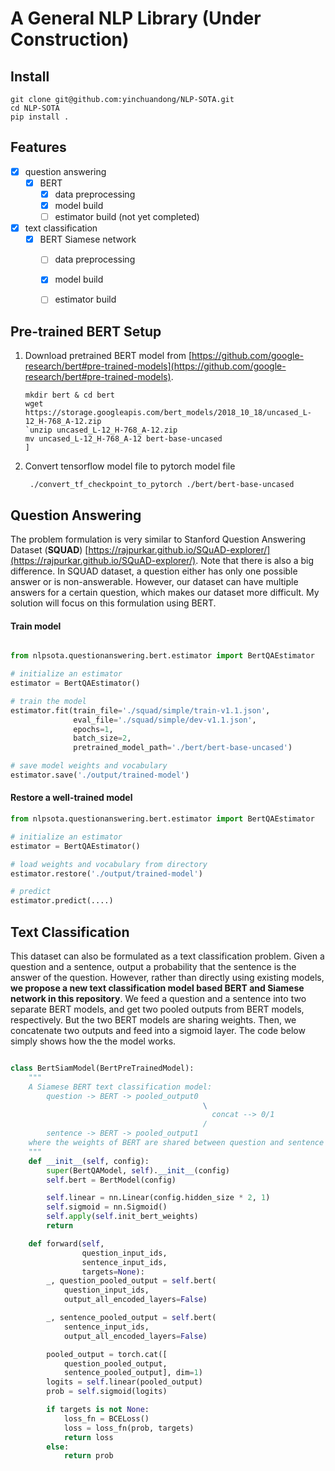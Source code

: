 # A General NLP Library (Under Construction)


## Install
```
git clone git@github.com:yinchuandong/NLP-SOTA.git
cd NLP-SOTA
pip install .
```


## Features

- [x] question answering
  - [x] BERT
    - [x] data preprocessing
    - [x] model build
    - [ ] estimator build (not yet completed)
- [x] text classification    
  - [x] BERT Siamese network
    - [ ] data preprocessing
    - [x] model build
    - [ ] estimator build



## Pre-trained BERT Setup

1. Download pretrained BERT model from [https://github.com/google-research/bert#pre-trained-models](https://github.com/google-research/bert#pre-trained-models).

    ```
    mkdir bert & cd bert
    wget https://storage.googleapis.com/bert_models/2018_10_18/uncased_L-12_H-768_A-12.zip
    `unzip uncased_L-12_H-768_A-12.zip
    mv uncased_L-12_H-768_A-12 bert-base-uncased
    ]
    ```

2. Convert tensorflow model file to pytorch model file

    ```
     ./convert_tf_checkpoint_to_pytorch ./bert/bert-base-uncased
    ```


## Question Answering
The problem formulation is very similar to Stanford Question Answering Dataset (**SQUAD**) [https://rajpurkar.github.io/SQuAD-explorer/](https://rajpurkar.github.io/SQuAD-explorer/). Note that there is also a big difference. In SQUAD dataset, a question either has only one possible answer or is non-answerable. However, our dataset can have multiple answers for a certain question, which makes our dataset more difficult. My solution will focus on this formulation using BERT.


#### Train model
``` python

from nlpsota.questionanswering.bert.estimator import BertQAEstimator

# initialize an estimator
estimator = BertQAEstimator()

# train the model
estimator.fit(train_file='./squad/simple/train-v1.1.json',
              eval_file='./squad/simple/dev-v1.1.json',
              epochs=1,
              batch_size=2,
              pretrained_model_path='./bert/bert-base-uncased')

# save model weights and vocabulary
estimator.save('./output/trained-model')
```

#### Restore a well-trained model
``` python
from nlpsota.questionanswering.bert.estimator import BertQAEstimator

# initialize an estimator
estimator = BertQAEstimator()

# load weights and vocabulary from directory
estimator.restore('./output/trained-model')

# predict
estimator.predict(....)
```


## Text Classification
This dataset can also be formulated as a text classification problem. Given a question and a sentence, output a probability that the sentence is the answer of the question. However, rather than directly using existing models, **we propose a new text classification model based BERT and Siamese network in this repository**. We feed a question and a sentence into two separate BERT models, and get two pooled outputs from BERT models, respectively. But the two BERT models are sharing weights. Then, we concatenate two outputs and feed into a sigmoid layer. The code below simply shows how the the model works.

```python

class BertSiamModel(BertPreTrainedModel):
    """
    A Siamese BERT text classification model:
        question -> BERT -> pooled_output0
                                           \
                                             concat --> 0/1
                                           /
        sentence -> BERT -> pooled_output1
    where the weights of BERT are shared between question and sentence
    """
    def __init__(self, config):
        super(BertQAModel, self).__init__(config)
        self.bert = BertModel(config)

        self.linear = nn.Linear(config.hidden_size * 2, 1)
        self.sigmoid = nn.Sigmoid()
        self.apply(self.init_bert_weights)
        return

    def forward(self,
                question_input_ids,
                sentence_input_ids,
                targets=None):
        _, question_pooled_output = self.bert(
            question_input_ids,
            output_all_encoded_layers=False)

        _, sentence_pooled_output = self.bert(
            sentence_input_ids,
            output_all_encoded_layers=False)

        pooled_output = torch.cat([
            question_pooled_output,
            sentence_pooled_output], dim=1)
        logits = self.linear(pooled_output)
        prob = self.sigmoid(logits)

        if targets is not None:
            loss_fn = BCELoss()
            loss = loss_fn(prob, targets)
            return loss
        else:
            return prob
```
